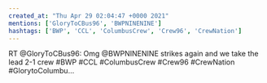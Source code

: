```yaml
---
created_at: "Thu Apr 29 02:04:47 +0000 2021"
mentions: ['GloryToCBus96', 'BWPNINENINE']
hashtags: ['BWP', 'CCL', 'ColumbusCrew', 'Crew96', 'CrewNation']
---
```


RT @GloryToCBus96: Omg @BWPNINENINE strikes again and we take the lead 2-1 crew #BWP #CCL #ColumbusCrew #Crew96 #CrewNation #GlorytoColumbu…